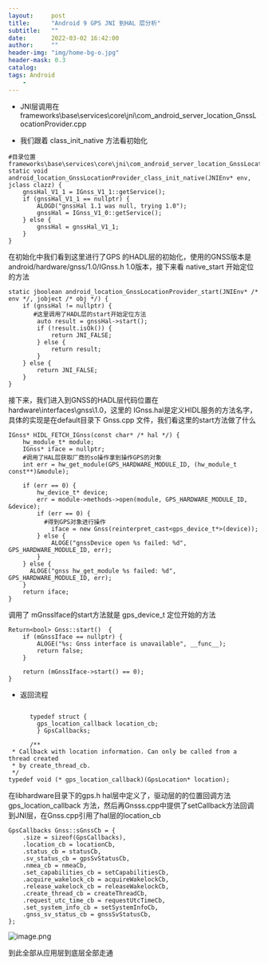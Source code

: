 ```yaml
---
layout:     post
title:      "Android 9 GPS JNI 到HAL 层分析"
subtitle:   ""
date:       2022-03-02 16:42:00
author:     ""
header-img: "img/home-bg-o.jpg"
header-mask: 0.3
catalog:
tags: Android
    -
---
```

- JNI层调用在 frameworks\base\services\core\jni\com_android_server_location_GnssLocationProvider.cpp

- 我们跟着 class_init_native 方法看初始化

```
#目录位置 frameworks\base\services\core\jni\com_android_server_location_GnssLocationProvider.cpp
static void android_location_GnssLocationProvider_class_init_native(JNIEnv* env, jclass clazz) {
    gnssHal_V1_1 = IGnss_V1_1::getService();
    if (gnssHal_V1_1 == nullptr) {
        ALOGD("gnssHal 1.1 was null, trying 1.0");
        gnssHal = IGnss_V1_0::getService();
    } else {
        gnssHal = gnssHal_V1_1;
    }
}
```
在初始化中我们看到这里进行了GPS 的HADL层的初始化，使用的GNSS版本是 android/hardware/gnss/1.0/IGnss.h  1.0版本，接下来看 native_start 开始定位的方法



```
static jboolean android_location_GnssLocationProvider_start(JNIEnv* /* env */, jobject /* obj */) {
    if (gnssHal != nullptr) {
       #这里调用了HADL层的start开始定位方法
        auto result = gnssHal->start();
        if (!result.isOk()) {
            return JNI_FALSE;
        } else {
            return result;
        }
    } else {
        return JNI_FALSE;
    }
}
```

接下来，我们进入到GNSS的HADL层代码位置在 hardware\interfaces\gnss\1.0，这里的 IGnss.hal是定义HIDL服务的方法名字，具体的实现是在default目录下 Gnss.cpp 文件，我们看这里的start方法做了什么




```
IGnss* HIDL_FETCH_IGnss(const char* /* hal */) {
    hw_module_t* module;
    IGnss* iface = nullptr;
    #调用了HAL层获取厂商的so操作拿到操作GPS的对象
    int err = hw_get_module(GPS_HARDWARE_MODULE_ID, (hw_module_t const**)&module);

    if (err == 0) {
        hw_device_t* device;
        err = module->methods->open(module, GPS_HARDWARE_MODULE_ID, &device);
        if (err == 0) {
          #得到GPS对象进行操作
            iface = new Gnss(reinterpret_cast<gps_device_t*>(device));
        } else {
            ALOGE("gnssDevice open %s failed: %d", GPS_HARDWARE_MODULE_ID, err);
        }
    } else {
      ALOGE("gnss hw_get_module %s failed: %d", GPS_HARDWARE_MODULE_ID, err);
    }
    return iface;
}
```
调用了 mGnssIface的start方法就是 gps_device_t 定位开始的方法



```
Return<bool> Gnss::start()  {
    if (mGnssIface == nullptr) {
        ALOGE("%s: Gnss interface is unavailable", __func__);
        return false;
    }

    return (mGnssIface->start() == 0);
}
```
- 返回流程 
 

```

      typedef struct {
        gps_location_callback location_cb;
        } GpsCallbacks;
  
      /**
 * Callback with location information. Can only be called from a thread created
 * by create_thread_cb.
 */
typedef void (* gps_location_callback)(GpsLocation* location);

```
在libhardware目录下的gps.h hal层中定义了，驱动层的的位置回调方法 gps_location_callback
方法，然后再Gnsss.cpp中提供了setCallback方法回调到JNI层，在Gnss.cpp引用了hal层的location_cb

```
GpsCallbacks Gnss::sGnssCb = {
    .size = sizeof(GpsCallbacks),
    .location_cb = locationCb,
    .status_cb = statusCb,
    .sv_status_cb = gpsSvStatusCb,
    .nmea_cb = nmeaCb,
    .set_capabilities_cb = setCapabilitiesCb,
    .acquire_wakelock_cb = acquireWakelockCb,
    .release_wakelock_cb = releaseWakelockCb,
    .create_thread_cb = createThreadCb,
    .request_utc_time_cb = requestUtcTimeCb,
    .set_system_info_cb = setSystemInfoCb,
    .gnss_sv_status_cb = gnssSvStatusCb,
};
```

![image.png](https://upload-images.jianshu.io/upload_images/1205414-c8d7c62174af625d.png?imageMogr2/auto-orient/strip%7CimageView2/2/w/1240)

到此全部从应用层到底层全部走通

      